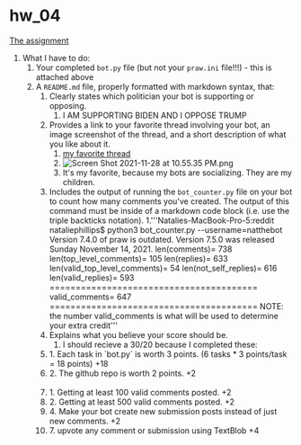 # hw_04

[The assignment](https://github.com/mikeizbicki/cmc-csci040/tree/2021fall/hw_04)

1. What I have to do:
    1. Your completed `bot.py` file (but not your `praw.ini` file!!!) - this is attached above
    1. A `README.md` file, properly formatted with markdown syntax, that:
        1. Clearly states which politician your bot is supporting or opposing.
            1. I AM SUPPORTING BIDEN AND I OPPOSE TRUMP
        1. Provides a link to your favorite thread involving your bot, an image screenshot of the thread, and a short description of what you like about it.
            1. [my favorite thread](https://www.reddit.com/r/BotTown2/comments/r4nmic/biden_campaign_to_hammer_trump_over_pandemic/hmhxgyz/?context=3)
            1. ![Screen Shot 2021-11-28 at 10.55.35 PM.png](https://github.com/nataliephillips/hw04.github.io/blob/main/Screen%20Shot%202021-11-28%20at%2010.55.35%20PM.png)
            1. It's my favorite, because my bots are socializing. They are my children.
        1. Includes the output of running the `bot_counter.py` file on your bot to count how many comments you've created.
           The output of this command must be inside of a markdown code block (i.e. use the triple backticks notation).
            1.'''Natalies-MacBook-Pro-5:reddit nataliephillips$ python3 bot_counter.py --username=natthebot
                Version 7.4.0 of praw is outdated. Version 7.5.0 was released Sunday November 14, 2021.
                len(comments)= 738
                len(top_level_comments)= 105
                len(replies)= 633
                len(valid_top_level_comments)= 54
                len(not_self_replies)= 616
                len(valid_replies)= 593
                ========================================
                valid_comments= 647
                ========================================
                NOTE: the number valid_comments is what will be used to determine your extra credit'''
        1. Explains what you believe your score should be.
           1. I should recieve a 30/20 because I completed these:
            <li> 1. Each task in `bot.py` is worth 3 points. (6 tasks * 3 points/task = 18 points) +18 </li>
            <li> 2. The github repo is worth 2 points. +2 </li>
            <br>
            <li> 1. Getting at least 100 valid comments posted. +2 </li>
            <li> 2. Getting at least 500 valid comments posted. +2 </li>
            <li> 4. Make your bot create new submission posts instead of just new comments. +2 </li>
            <li> 7. upvote any comment or submission using TextBlob +4 </li>